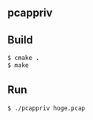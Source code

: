 pcappriv
--------

## Build

```bash
$ cmake .
$ make
```

## Run

```bash
$ ./pcappriv hoge.pcap
```
